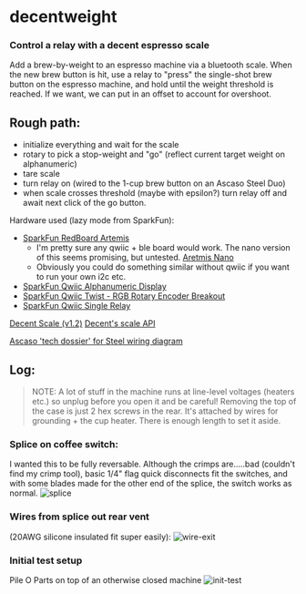# decentweight
### Control a relay with a decent espresso scale
Add a brew-by-weight to an espresso machine via a bluetooth scale.
When the new brew button is hit, use a relay to "press" the single-shot brew button on the espresso machine, and hold until the weight threshold is reached.
If we want, we can put in an offset to account for overshoot.


## Rough path:
* initialize everything and wait for the scale
* rotary to pick a stop-weight and "go" (reflect current target weight on alphanumeric)
* tare scale
* turn relay on (wired to the 1-cup brew button on an Ascaso Steel Duo)
* when scale crosses threshold (maybe with epsilon?) turn relay off and await next click of the go button.




Hardware used (lazy mode from SparkFun):
* [SparkFun RedBoard Artemis](https://www.sparkfun.com/products/15444)
  * I'm pretty sure any qwiic + ble board would work. The nano version of this seems promising, but untested. [Aretmis Nano](https://www.sparkfun.com/products/15443)
  * Obviously you could do something similar without qwiic if you want to run your own i2c etc.
* [SparkFun Qwiic Alphanumeric Display](https://www.sparkfun.com/products/18565)
* [SparkFun Qwiic Twist - RGB Rotary Encoder Breakout](https://www.sparkfun.com/products/15083)
* [SparkFun Qwiic Single Relay](https://www.sparkfun.com/products/15093)

[Decent Scale (v1.2)](https://decentespresso.com/decentscale)
[Decent's scale API](https://decentespresso.com/decentscale_api)

[Ascaso 'tech dossier' for Steel wiring diagram](https://ascaso-usa.com/pages/tech-dossier)

## Log:
> NOTE: A lot of stuff in the machine runs at line-level voltages (heaters etc.) so unplug before you open it and be careful!
Removing the top of the case is just 2 hex screws in the rear. It's attached by wires for grounding + the cup heater. There is enough length to set it aside.

### Splice on coffee switch:
I wanted this to be fully reversable. Although the crimps are.....bad (couldn't find my crimp tool), basic 1/4" flag quick disconnects fit the switches, and with some blades made for the other end of the splice, the switch works as normal.
![splice](https://github.com/GustavMauler/decentweight/assets/3944964/1d3c2da2-0ba9-4d41-a4ae-9f5fdd2effba)

### Wires from splice out rear vent
(20AWG silicone insulated fit super easily):
![wire-exit](https://github.com/GustavMauler/decentweight/assets/3944964/88afc369-c6cc-43e2-8b25-43891f3c2af1)

### Initial test setup
Pile O Parts on top of an otherwise closed machine
![init-test](https://github.com/GustavMauler/decentweight/assets/3944964/89fcc2cb-7470-4695-9c7f-f8e577767fba)
